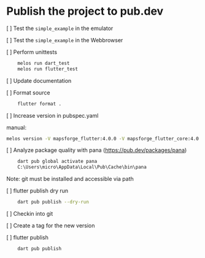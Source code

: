 # Publish the project to pub.dev


[ ] Test the ``simple_example`` in the emulator

[ ] Test the ``simple_example`` in the Webbrowser

[ ] Perform unittests

````bash
    melos run dart_test
    melos run flutter_test
````

[ ] Update documentation

[ ] Format source

````bash
    flutter format .
````

[ ] Increase version in pubspec.yaml

manual:

```bash
melos version -V mapsforge_flutter:4.0.0 -V mapsforge_flutter_core:4.0.0 -V mapsforge_flutter_mapfile:4.0.0 -V mapsforge_flutter_renderer:4.0.0 -V mapsforge_flutter_rendertheme:4.0.0
```

[ ] Analyze package quality with pana (https://pub.dev/packages/pana)

````bash
    dart pub global activate pana
    C:\Users\micro\AppData\Local\Pub\Cache\bin\pana
````

Note: git must be installed and accessible via path

[ ] flutter publish dry run

````bash
    dart pub publish --dry-run
````

[ ] Checkin into git

[ ] Create a tag for the new version

[ ] flutter publish

````bash
    dart pub publish
````
